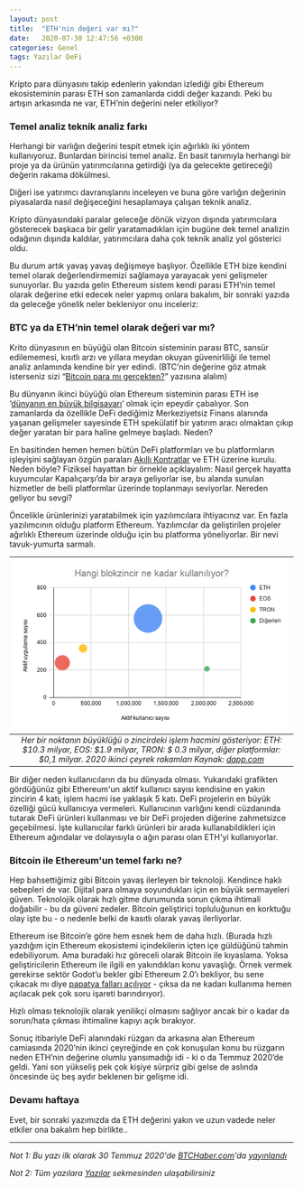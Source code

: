 ```yaml
---
layout: post
title:  "ETH'nin değeri var mı?"
date:   2020-07-30 12:47:56 +0300
categories: Genel
tags: Yazılar DeFi
---
```



Kripto para dünyasını takip edenlerin yakından izlediği gibi Ethereum ekosisteminin parası ETH son zamanlarda ciddi değer kazandı. Peki bu artışın arkasında ne var, ETH’nin değerini neler etkiliyor? 

### Temel analiz teknik analiz farkı

Herhangi bir varlığın değerini tespit etmek için ağırlıklı iki yöntem kullanıyoruz. Bunlardan birincisi temel analiz. En basit tanımıyla herhangi bir proje ya da ürünün yatırımcılarına getirdiği (ya da gelecekte getireceği) değerin rakama dökülmesi. 

Diğeri ise yatırımcı davranışlarını inceleyen ve buna göre varlığın değerinin piyasalarda nasıl değişeceğini hesaplamaya çalışan teknik analiz. 

Kripto dünyasındaki paralar geleceğe dönük vizyon dışında yatırımcılara gösterecek başkaca bir gelir yaratamadıkları için bugüne dek temel analizin odağının dışında kaldılar, yatırımcılara daha çok teknik analiz yol gösterici oldu.

Bu durum artık yavaş yavaş değişmeye başlıyor. Özellikle ETH bize kendini temel olarak değerlendirmemizi sağlamaya yarayacak yeni gelişmeler sunuyorlar. Bu yazıda gelin Ethereum sistem kendi parası ETH’nin temel olarak değerine etki edecek neler yapmış onlara bakalım, bir sonraki yazıda da geleceğe yönelik neler bekleniyor onu inceleriz:

### BTC ya da ETH’nin temel olarak değeri var mı?

Krito dünyasının en büyüğü olan Bitcoin sisteminin parası BTC, sansür edilememesi, kısıtlı arzı ve yıllara meydan okuyan güvenirliliği ile temel analiz anlamında kendine bir yer edindi. (BTC’nin değerine göz atmak isterseniz sizi “[Bitcoin para mı gerçekten?](https://turansert.com/genel/2018/03/22/Bitcoin-para-mi-gercekten.html)” yazısına alalım) 

Bu dünyanın ikinci büyüğü olan Ethereum sisteminin parası ETH ise ‘[dünyanın en büyük bilgisayarı](https://turansert.com/genel/2018/06/14/dunyanin-en-buyuk-bilgisayari-ethereumun-hikayesi.html)’ olmak için epeydir çabalıyor.  Son zamanlarda da özellikle DeFi dediğimiz Merkeziyetsiz Finans alanında yaşanan gelişmeler sayesinde ETH spekülatif bir yatırım aracı olmaktan çıkıp değer yaratan bir para haline gelmeye başladı. Neden?

En basitinden hemen hemen bütün DeFi platformları ve bu platformların işleyişini sağlayan özgün paraları [Akıllı Kontratlar](https://turansert.com/genel/2018/06/29/bu-kontratlar-cok-akilli-ethereum-ve-akilli-kontratlar.html) ve ETH üzerine kurulu. Neden böyle? Fiziksel hayattan bir örnekle açıklayalım: Nasıl gerçek hayatta kuyumcular Kapalıçarşı’da bir araya geliyorlar ise, bu alanda sunulan hizmetler de belli platformlar üzerinde toplanmayı seviyorlar. Nereden geliyor bu sevgi? 

Öncelikle ürünlerinizi yaratabilmek için yazılımcılara ihtiyacınız var. En fazla yazılımcının olduğu platform Ethereum. Yazılımcılar da geliştirilen projeler ağırlıklı Ethereum üzerinde olduğu için bu platforma yöneliyorlar.  Bir nevi tavuk-yumurta sarmalı.


| ![Blokzincir kullanım oranları](/assets/blokzincir_kullanma.png)| 
|:--:| 
| *Her bir noktanın büyüklüğü o zincirdeki işlem hacmini gösteriyor: ETH: $10.3 milyar, EOS: $1.9 milyar, TRON: $ 0.3 milyar, diğer platformlar: $0,1 milyar. 2020 ikinci çeyrek rakamları Kaynak: [dapp.com](https://www.dapp.com/article/q2-2020-dapp-market-report)*|


Bir diğer neden kullanıcıların da bu dünyada olması. Yukarıdaki grafikten gördüğünüz gibi Ethereum'un aktif kullanıcı sayısı kendisine en yakın zincirin 4 katı, işlem hacmi ise yaklaşık 5 katı.  DeFi projelerin en büyük özelliği gücü kullanıcıya vermeleri. Kullanıcının varlığını kendi cüzdanında tutarak DeFi ürünleri kullanması ve bir DeFi projeden diğerine zahmetsizce geçebilmesi. İşte kullanıcılar farklı ürünleri bir arada kullanabildikleri için Ethereum ağındalar ve dolayısıyla o ağın parası olan ETH'yi kullanıyorlar.  

### Bitcoin ile Ethereum'un temel farkı ne?

Hep bahsettiğimiz gibi Bitcoin yavaş ilerleyen bir teknoloji. Kendince haklı sebepleri de var. Dijital para olmaya soyundukları için en büyük sermayeleri güven. Teknolojik olarak hızlı gitme durumunda sorun çıkma ihtimali doğabilir - bu da güveni zedeler. Bitcoin geliştirici topluluğunun en korktuğu olay işte bu - o nedenle belki de kasıtlı olarak yavaş ilerliyorlar. 

Ethereum ise Bitcoin’e göre hem esnek hem de daha hızlı. (Burada hızlı yazdığım için Ethereum ekosistemi içindekilerin içten içe güldüğünü tahmin edebiliyorum. Ama buradaki hız göreceli olarak Bitcoin ile kıyaslama. Yoksa geliştiricilerin Ethereum ile ilgili en yakındıkları konu yavaşlığı. Örnek vermek gerekirse sektör Godot’u bekler gibi Ethereum 2.0’ı bekliyor, bu sene çıkacak mı diye [papatya falları açılıyor](https://www.poly.market/market/will-ethereum-20-phase-0-launch-before-2021) - çıksa da ne kadarı kullanıma hemen açılacak pek çok soru işareti barındırıyor). 

Hızlı olması teknolojik olarak yenilikçi olmasını sağlıyor ancak bir o kadar da sorun/hata çıkması ihtimaline kapıyı açık bırakıyor. 

Sonuç itibariyle DeFi alanındaki rüzgarı da arkasına alan Ethereum camiasında 2020’nin ikinci çeyreğinde en çok konuşulan konu bu rüzgarın neden ETH’nin değerine olumlu yansımadığı idi - ki o da Temmuz 2020’de geldi. Yani son yükseliş pek çok kişiye sürpriz gibi gelse de aslında öncesinde üç beş aydır beklenen bir gelişme idi. 

### Devamı haftaya
Evet, bir sonraki yazımızda da ETH değerini yakın ve uzun vadede neler etkiler ona bakalım hep birlikte.. 

---

*Not 1: Bu yazı ilk olarak 30 Temmuz 2020'de [BTCHaber.com](https://www.btchaber.com/)'da [yayınlandı](https://www.btchaber.com/ethnin-degeri-var-mi/)*

*Not 2: Tüm yazılara [Yazılar](/articles/) sekmesinden ulaşabilirsiniz*
